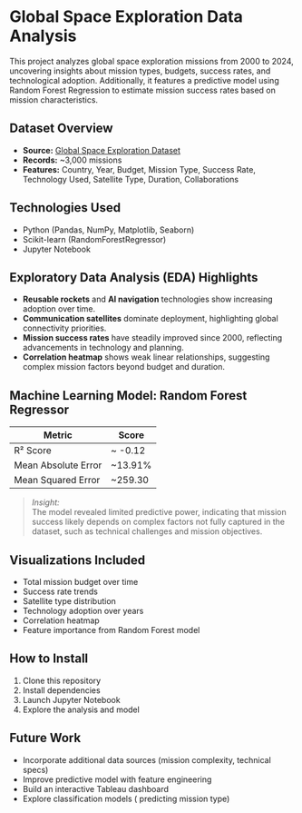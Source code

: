# Global Space Exploration Data Analysis

This project analyzes global space exploration missions from 2000 to 2024, uncovering insights about mission types, budgets, success rates, and technological adoption. Additionally, it features a predictive model using Random Forest Regression to estimate mission success rates based on mission characteristics.

## Dataset Overview

- **Source:** [Global Space Exploration Dataset](https://www.kaggle.com/datasets/atharvasoundankar/global-space-exploration-dataset-2000-2025/)
- **Records:** ~3,000 missions
- **Features:** Country, Year, Budget, Mission Type, Success Rate, Technology Used, Satellite Type, Duration, Collaborations

## Technologies Used

- Python (Pandas, NumPy, Matplotlib, Seaborn)
- Scikit-learn (RandomForestRegressor)
- Jupyter Notebook

## Exploratory Data Analysis (EDA) Highlights

- **Reusable rockets** and **AI navigation** technologies show increasing adoption over time.
- **Communication satellites** dominate deployment, highlighting global connectivity priorities.
- **Mission success rates** have steadily improved since 2000, reflecting advancements in technology and planning.
- **Correlation heatmap** shows weak linear relationships, suggesting complex mission factors beyond budget and duration.

## Machine Learning Model: Random Forest Regressor

| Metric                  | Score       |
|-------------------------|-------------|
| R² Score                | ~ -0.12     |
| Mean Absolute Error | ~13.91%     |
| Mean Squared Error | ~259.30     |

> *Insight:*  
> The model revealed limited predictive power, indicating that mission success likely depends on complex factors not fully captured in the dataset, such as technical challenges and mission objectives.

## Visualizations Included

- Total mission budget over time
- Success rate trends
- Satellite type distribution
- Technology adoption over years
- Correlation heatmap
- Feature importance from Random Forest model

## How to Install

1. Clone this repository
2. Install dependencies
3. Launch Jupyter Notebook
4. Explore the analysis and model

## Future Work

- Incorporate additional data sources (mission complexity, technical specs)
- Improve predictive model with feature engineering
- Build an interactive Tableau dashboard
- Explore classification models ( predicting mission type)
